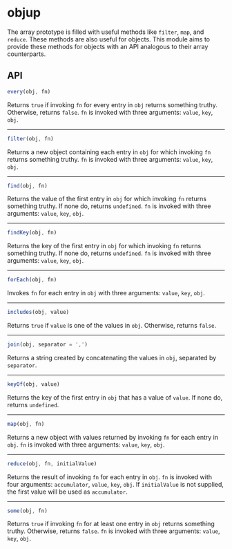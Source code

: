 # objup

The array prototype is filled with useful methods like `filter`, `map`, and `reduce`. These methods are also useful for objects. This module aims to provide these methods for objects with an API analogous to their array counterparts.

## API

```javascript
every(obj, fn)
```

Returns `true` if invoking `fn` for every entry in `obj` returns something truthy. Otherwise, returns `false`. `fn` is invoked with three arguments: `value`, `key`, `obj`.

---

```javascript
filter(obj, fn)
```

Returns a new object containing each entry in `obj` for which invoking `fn` returns something truthy. `fn` is invoked with three arguments: `value`, `key`, `obj`.

---

```javascript
find(obj, fn)
```

Returns the value of the first entry in `obj` for which invoking `fn` returns something truthy. If none do, returns `undefined`. `fn` is invoked with three arguments: `value`, `key`, `obj`.

---

```javascript
findKey(obj, fn)
```

Returns the key of the first entry in `obj` for which invoking `fn` returns something truthy. If none do, returns `undefined`. `fn` is invoked with three arguments: `value`, `key`, `obj`.

---

```javascript
forEach(obj, fn)
```

Invokes `fn` for each entry in `obj` with three arguments: `value`, `key`, `obj`.

---

```javascript
includes(obj, value)
```

Returns `true` if `value` is one of the values in `obj`. Otherwise, returns `false`.

---

```javascript
join(obj, separator = ',')
```

Returns a string created by concatenating the values in `obj`, separated by `separator`.

---

```javascript
keyOf(obj, value)
```

Returns the key of the first entry in `obj` that has a value of `value`. If none do, returns `undefined`.

---

```javascript
map(obj, fn)
```

Returns a new object with values returned by invoking `fn` for each entry in `obj`. `fn` is invoked with three arguments: `value`, `key`, `obj`.

---

```javascript
reduce(obj, fn, initialValue)
```

Returns the result of invoking `fn` for each entry in `obj`. `fn` is invoked with four arguments: `accumulator`, `value`, `key`, `obj`. If `initialValue` is not supplied, the first value will be used as `accumulator`.

---

```javascript
some(obj, fn)
```

Returns `true` if invoking `fn` for at least one entry in `obj` returns something truthy. Otherwise, returns `false`. `fn` is invoked with three arguments: `value`, `key`, `obj`.
